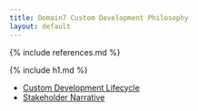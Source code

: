 ```yaml
---
title: Domain7 Custom Development Philosophy
layout: default
---
```

{% include references.md %}

{% include h1.md %}

* [Custom Development Lifecycle](lifecycle/1.html)
* [Stakeholder Narrative](stakeholder_narrative.html)

